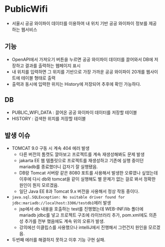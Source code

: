# PublicWifi

- 서울시 공공 와이파이 데이터를 이용하여 내 위치 기반 공공 와이파이 정보를 제공하는 웹서비스

## 기능
- OpenAPI에서 가져오기 버튼을 누르면 공공 와이파이 데이터를 끌어와서 DB에 저장하고 결과를 출력하는 웹페이지 표시
- 내 위치를 입력하면 그 위치를 기반으로 가장 가까운 공공 와이파이 20개를 웹사이트에 테이블 형태로 출력
- 출력과 동시에 입력한 위치는 History에 저장되어 추후에 확인 가능하다.

## DB
- PUBLIC_WIFI_DATA : 끌어온 공공 와이파이 데이터를 저장할 테이블 
- HISTORY : 검색한 위치를 저장할 테이블

## 발생 이슈
- TOMCAT 9.0 구동 시 계속 404 에러 발생
    - 다른 버전의 톰캣도 깔아보고 프로젝트를 계속 재생성해봐도 문제 발생
    - jakarta EE 웹 템플릿으로 프로젝트를 재생성하고 기존에 실행 중이던 mariadb를 종료했더니 갑자기 잘 실행됐음.
    - DB랑 Tomcat 서버랑 같은 8080 포트를 사용해서 발생한 오류였나 싶었는데 이후에 다시 db와 tomcat을 같이 실행해도 별 문제가 없는 걸로 봐서 정확한 원인이 뭔지 모르겠음.
    - 일단 Java EE 8과 Tomcat 9.x 버전을 사용해서 정상 작동 중이다.
- `java.sql.SQLException: No suitable driver found for jdbc:mariadb://localhost:3306/testdb1`에러 발생
    - jsp에서 db 내용을 호출하는 test를 진행했는데 WEB-INF/lib 폴더에 mariadb jdbc를 넣고 프로젝트 구조에 라이브러리 추가, pom.xml에도 의존성 추가를 전부 했음에도 계속 위의 오류가 발생.
    - 강의에선 이클립스를 사용했으나 intelliJ에서 진행해서 그런건지 원인을 모르겠음.
- 두번째 에러를 해결하지 못하고 이후 기능 구현 실패.